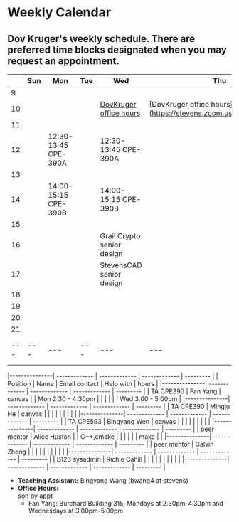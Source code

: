 # Weekly Calendar
## Dov Kruger's weekly schedule. There are preferred time blocks designated when you may request an appointment.

|   | Sun | Mon | Tue | Wed | Thu | Fri | Sat |
|---| --- | --- | --- | --- | --- | --- | --- |
| 9 |     |     |     |     |     |     |     |
|10 |     |     |     |[DovKruger office hours](https://stevens.zoom.us/j/98309917165)      | [DovKruger office hours](https://stevens.zoom.us/j/98309917165    |     |     |
|11 |     |     |     |     |     |     |     |
|12 |     |12:30-13:45 CPE-390A    |     | 12:30-13:45 CPE-390A    |     |     |     |
|13 |     |     |     |     |     |     |     |
|14 |     |14:00-15:15 CPE-390B     |     | 14:00-15:15 CPE-390B   |     |     |     |
|15 |     |     |     |     |     |     |     |
|16 |     |     |     |Grail Crypto senior design   |     |     |     |
|17 |     |     |     |StevensCAD senior design     |     |     |     |
|18 |     |     |     |     |     |     |     |
|19 |     |     |     |     |     |     |     |
|20 |     |     |     |     |     |     |     |
|21 |     |     |     |     |     |     |     |
|---| --- | --- | --- | --- | --- | --- | --- |

|---------------| ------------- | ------------- | ------------- | --------- |
| Position      | Name          | Email contact | Help with     | hours     |
|---------------| ------------- | ------------- | ------------- | --------- |
| TA CPE390     | Fan Yang      | canvas        |               | Mon 2:30 - 4:30pm |
|               |               |               |               | Wed 3:00 - 5:00pm |
|---------------| ------------- | ------------- | ------------- | --------- |
| TA CPE390     | Mingju He     | canvas        |               |           |
|               |               |               |               |           |
|---------------| ------------- | ------------- | ------------- | --------- |
| TA CPE593     | Bingyang Wen  | canvas        |               |           |
|               |               |               |               |           |
|---------------| ------------- | ------------- | ------------- | --------- |
| peer mentor   | Alice Huston  |               | C++,cmake     |           |
|               |               |               | make          |           |
|---------------| ------------- | ------------- | ------------- | --------- |
| peer mentor   | Calvin Zheng  |               |               |           |
|               |               |               |               |           |
|---------------| ------------- | ------------- | ------------- | --------- |
| B123 sysadmin | Richie Cahill |               |               |           |
|               |               |               |               |           |
|---------------| ------------- | ------------- | ------------- | --------- |


* **Teaching Assistant:**       Bingyang Wang (bwang4 at stevens)
* **Office Hours:**		
son by appt
  * Fan Yang:   Burchard Building 315, Mondays at 2.30pm-4.30pm and Wednesdays at 3.00pm-5.00pm

